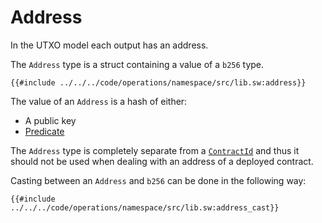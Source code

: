 # Address

In the UTXO model each output has an address.

The `Address` type is a struct containing a value of a `b256` type. 

```sway
{{#include ../../../code/operations/namespace/src/lib.sw:address}}
```

The value of an `Address` is a hash of either:

- A public key
- [Predicate](../../language/program-types/predicate.md)

The `Address` type is completely separate from a [`ContractId`](contract-id.md) and thus it should not be used when dealing with an address of a deployed contract.

Casting between an `Address` and `b256` can be done in the following way:

```sway
{{#include ../../../code/operations/namespace/src/lib.sw:address_cast}}
```
